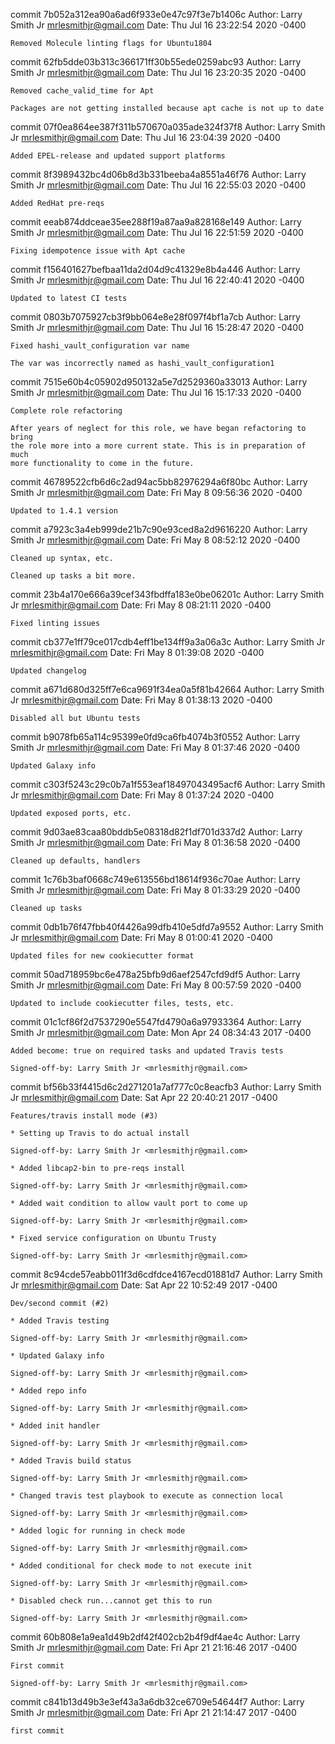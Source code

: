 commit 7b052a312ea90a6ad6f933e0e47c97f3e7b1406c
Author: Larry Smith Jr <mrlesmithjr@gmail.com>
Date:   Thu Jul 16 23:22:54 2020 -0400

    Removed Molecule linting flags for Ubuntu1804

commit 62fb5dde03b313c366171ff30b55ede0259abc93
Author: Larry Smith Jr <mrlesmithjr@gmail.com>
Date:   Thu Jul 16 23:20:35 2020 -0400

    Removed cache_valid_time for Apt
    
    Packages are not getting installed because apt cache is not up to date

commit 07f0ea864ee387f311b570670a035ade324f37f8
Author: Larry Smith Jr <mrlesmithjr@gmail.com>
Date:   Thu Jul 16 23:04:39 2020 -0400

    Added EPEL-release and updated support platforms

commit 8f3989432bc4d06b8d3b331beeba4a8551a46f76
Author: Larry Smith Jr <mrlesmithjr@gmail.com>
Date:   Thu Jul 16 22:55:03 2020 -0400

    Added RedHat pre-reqs

commit eeab874ddceae35ee288f19a87aa9a828168e149
Author: Larry Smith Jr <mrlesmithjr@gmail.com>
Date:   Thu Jul 16 22:51:59 2020 -0400

    Fixing idempotence issue with Apt cache

commit f156401627befbaa11da2d04d9c41329e8b4a446
Author: Larry Smith Jr <mrlesmithjr@gmail.com>
Date:   Thu Jul 16 22:40:41 2020 -0400

    Updated to latest CI tests

commit 0803b7075927cb3f9bb064e8e28f097f4bf1a7cb
Author: Larry Smith Jr <mrlesmithjr@gmail.com>
Date:   Thu Jul 16 15:28:47 2020 -0400

    Fixed hashi_vault_configuration var name
    
    The var was incorrectly named as hashi_vault_configuration1

commit 7515e60b4c05902d950132a5e7d2529360a33013
Author: Larry Smith Jr <mrlesmithjr@gmail.com>
Date:   Thu Jul 16 15:17:33 2020 -0400

    Complete role refactoring
    
    After years of neglect for this role, we have began refactoring to bring
    the role more into a more current state. This is in preparation of much
    more functionality to come in the future.

commit 46789522cfb6d6c2ad94ac5bb82976294a6f80bc
Author: Larry Smith Jr <mrlesmithjr@gmail.com>
Date:   Fri May 8 09:56:36 2020 -0400

    Updated to 1.4.1 version

commit a7923c3a4eb999de21b7c90e93ced8a2d9616220
Author: Larry Smith Jr <mrlesmithjr@gmail.com>
Date:   Fri May 8 08:52:12 2020 -0400

    Cleaned up syntax, etc.
    
    Cleaned up tasks a bit more.

commit 23b4a170e666a39cef343fbdffa183e0be06201c
Author: Larry Smith Jr <mrlesmithjr@gmail.com>
Date:   Fri May 8 08:21:11 2020 -0400

    Fixed linting issues

commit cb377e1ff79ce017cdb4eff1be134ff9a3a06a3c
Author: Larry Smith Jr <mrlesmithjr@gmail.com>
Date:   Fri May 8 01:39:08 2020 -0400

    Updated changelog

commit a671d680d325ff7e6ca9691f34ea0a5f81b42664
Author: Larry Smith Jr <mrlesmithjr@gmail.com>
Date:   Fri May 8 01:38:13 2020 -0400

    Disabled all but Ubuntu tests

commit b9078fb65a114c95399e0fd9ca6fb4074b3f0552
Author: Larry Smith Jr <mrlesmithjr@gmail.com>
Date:   Fri May 8 01:37:46 2020 -0400

    Updated Galaxy info

commit c303f5243c29c0b7a1f553eaf18497043495acf6
Author: Larry Smith Jr <mrlesmithjr@gmail.com>
Date:   Fri May 8 01:37:24 2020 -0400

    Updated exposed ports, etc.

commit 9d03ae83caa80bddb5e08318d82f1df701d337d2
Author: Larry Smith Jr <mrlesmithjr@gmail.com>
Date:   Fri May 8 01:36:58 2020 -0400

    Cleaned up defaults, handlers

commit 1c76b3baf0668c749e613556bd18614f936c70ae
Author: Larry Smith Jr <mrlesmithjr@gmail.com>
Date:   Fri May 8 01:33:29 2020 -0400

    Cleaned up tasks

commit 0db1b76f47fbb40f4426a99dfb410e5dfd7a9552
Author: Larry Smith Jr <mrlesmithjr@gmail.com>
Date:   Fri May 8 01:00:41 2020 -0400

    Updated files for new cookiecutter format

commit 50ad718959bc6e478a25bfb9d6aef2547cfd9df5
Author: Larry Smith Jr <mrlesmithjr@gmail.com>
Date:   Fri May 8 00:57:59 2020 -0400

    Updated to include cookiecutter files, tests, etc.

commit 01c1cf86f2d7537290e5547fd4790a6a97933364
Author: Larry Smith Jr <mrlesmithjr@gmail.com>
Date:   Mon Apr 24 08:34:43 2017 -0400

    Added become: true on required tasks and updated Travis tests
    
    Signed-off-by: Larry Smith Jr <mrlesmithjr@gmail.com>

commit bf56b33f4415d6c2d271201a7af777c0c8eacfb3
Author: Larry Smith Jr <mrlesmithjr@gmail.com>
Date:   Sat Apr 22 20:40:21 2017 -0400

    Features/travis install mode (#3)
    
    * Setting up Travis to do actual install
    
    Signed-off-by: Larry Smith Jr <mrlesmithjr@gmail.com>
    
    * Added libcap2-bin to pre-reqs install
    
    Signed-off-by: Larry Smith Jr <mrlesmithjr@gmail.com>
    
    * Added wait condition to allow vault port to come up
    
    Signed-off-by: Larry Smith Jr <mrlesmithjr@gmail.com>
    
    * Fixed service configuration on Ubuntu Trusty
    
    Signed-off-by: Larry Smith Jr <mrlesmithjr@gmail.com>

commit 8c94cde57eabb011f3d6cdfdce4167ecd01881d7
Author: Larry Smith Jr <mrlesmithjr@gmail.com>
Date:   Sat Apr 22 10:52:49 2017 -0400

    Dev/second commit (#2)
    
    * Added Travis testing
    
    Signed-off-by: Larry Smith Jr <mrlesmithjr@gmail.com>
    
    * Updated Galaxy info
    
    Signed-off-by: Larry Smith Jr <mrlesmithjr@gmail.com>
    
    * Added repo info
    
    Signed-off-by: Larry Smith Jr <mrlesmithjr@gmail.com>
    
    * Added init handler
    
    Signed-off-by: Larry Smith Jr <mrlesmithjr@gmail.com>
    
    * Added Travis build status
    
    Signed-off-by: Larry Smith Jr <mrlesmithjr@gmail.com>
    
    * Changed travis test playbook to execute as connection local
    
    Signed-off-by: Larry Smith Jr <mrlesmithjr@gmail.com>
    
    * Added logic for running in check mode
    
    Signed-off-by: Larry Smith Jr <mrlesmithjr@gmail.com>
    
    * Added conditional for check mode to not execute init
    
    Signed-off-by: Larry Smith Jr <mrlesmithjr@gmail.com>
    
    * Disabled check run...cannot get this to run
    
    Signed-off-by: Larry Smith Jr <mrlesmithjr@gmail.com>

commit 60b808e1a9ea1d49b2df42f402cb2b4f9df4ae4c
Author: Larry Smith Jr <mrlesmithjr@gmail.com>
Date:   Fri Apr 21 21:16:46 2017 -0400

    First commit
    
    Signed-off-by: Larry Smith Jr <mrlesmithjr@gmail.com>

commit c841b13d49b3e3ef43a3a6db32ce6709e54644f7
Author: Larry Smith Jr <mrlesmithjr@gmail.com>
Date:   Fri Apr 21 21:14:47 2017 -0400

    first commit
